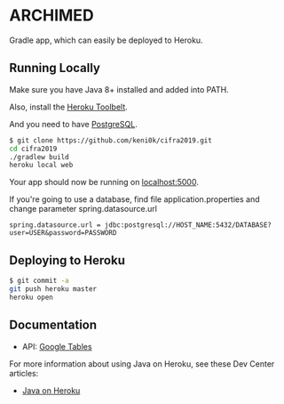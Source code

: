 # ARCHIMED

Gradle app, which can easily be deployed to Heroku.

## Running Locally

Make sure you have Java 8+ installed and added into PATH. 

Also, install the [Heroku Toolbelt](https://toolbelt.heroku.com/).

And you need to have [PostgreSQL](https://www.postgresql.org/download/).

```sh
$ git clone https://github.com/keni0k/cifra2019.git
cd cifra2019
./gradlew build
heroku local web
```

Your app should now be running on [localhost:5000](http://localhost:5000/).

If you're going to use a database, find file application.properties and change parameter spring.datasource.url

```
spring.datasource.url = jdbc:postgresql://HOST_NAME:5432/DATABASE?user=USER&password=PASSWORD

```

## Deploying to Heroku

```sh
$ git commit -a
git push heroku master
heroku open
```

## Documentation

- API: [Google Tables](https://docs.google.com/spreadsheets/d/1L5EsxPQf7EZdWSToxF0EjT_7vxg8TEJylpIweO9XBbE/edit#gid=1080676204)

For more information about using Java on Heroku, see these Dev Center articles:

- [Java on Heroku](https://devcenter.heroku.com/categories/java)
